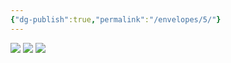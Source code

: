 ```yaml
---
{"dg-publish":true,"permalink":"/envelopes/5/"}
---
```


![](https://i.imgur.com/19HhDoH.png)
![](https://i.imgur.com/KOO3M1W.png)
![](https://i.imgur.com/pgTlu6C.png)
